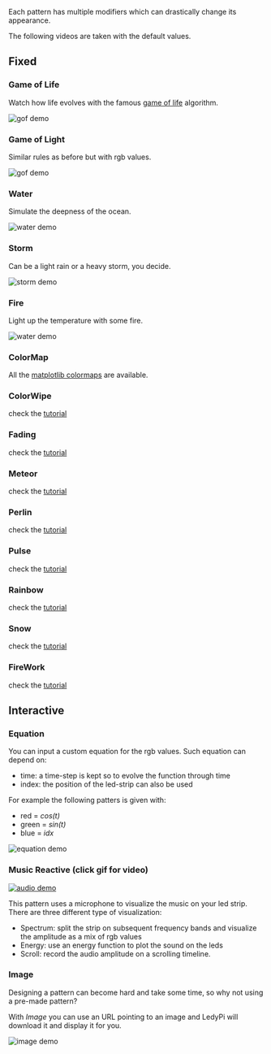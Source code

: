 Each pattern has multiple modifiers which can drastically change its appearance. 

The following videos are taken with the default values.

## Fixed

### Game of Life

Watch how life evolves with the famous [game of life](https://en.wikipedia.org/wiki/Conway%27s_Game_of_Life) algorithm.

![gof demo](../Resources/patterns/gof_demo.gif)

### Game of Light

Similar rules as before but with rgb values.

![gof demo](../Resources/patterns/gameoflight_demo.gif)

### Water

Simulate the deepness of the ocean.

![water demo](../Resources/patterns/water_demo.gif)

### Storm

Can be a light rain or a heavy storm, you decide.

![storm demo](../Resources/patterns/storm_demo.gif)


### Fire

Light up the temperature with some fire.

![water demo](../Resources/patterns/fire_demo.gif)

### ColorMap
All the [matplotlib colormaps](https://matplotlib.org/3.1.0/tutorials/colors/colormaps.html) are available.

### ColorWipe
check the [tutorial](https://youtu.be/c0NvfBiJOkw)

### Fading
check the [tutorial](https://youtu.be/c0NvfBiJOkw)

### Meteor
check the [tutorial](https://youtu.be/c0NvfBiJOkw)

### Perlin
check the [tutorial](https://youtu.be/c0NvfBiJOkw)

### Pulse
check the [tutorial](https://youtu.be/c0NvfBiJOkw)

### Rainbow
check the [tutorial](https://youtu.be/c0NvfBiJOkw)

### Snow
check the [tutorial](https://youtu.be/c0NvfBiJOkw)

### FireWork
check the [tutorial](https://youtu.be/c0NvfBiJOkw)



## Interactive

### Equation
You can input a custom equation for the rgb values. Such equation can depend on:
- time: a time-step is kept so to evolve the function through time
- index: the position of the led-strip can also be used

For example the following patters is given with:
- red = _cos(t)_
- green = _sin(t)_
- blue = _idx_

![equation demo](../Resources/patterns/equation_demo.gif)


### Music Reactive (click gif for video)
[![audio demo](../Resources/patterns/audio_demo.gif)](https://youtu.be/7PXDBr3uZmA) 

This pattern uses a microphone to visualize the music on your led strip. There are three different type of visualization:
- Spectrum: split the strip on subsequent frequency bands and visualize the amplitude as a mix of rgb values
- Energy: use an energy function to plot the sound on the leds
- Scroll: record the audio amplitude on a scrolling timeline.


### Image
Designing a pattern can become hard and take some time, so why not using a pre-made pattern?

With _Image_ you can use an URL pointing to an image and LedyPi will download it and display it for you.

![image demo](../Resources/patterns/image_demo.gif)